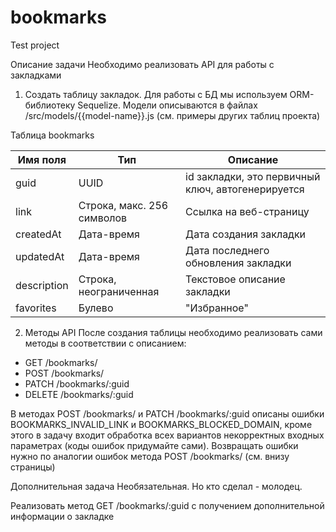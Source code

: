 # bookmarks
Test project

Описание задачи
Необходимо реализовать API для работы с закладками

1. Создать таблицу закладок.
Для работы с БД мы используем ORM-библиотеку Sequelize. Модели описываются в файлах /src/models/{{model-name}}.js (см. примеры других таблиц проекта)

Таблица bookmarks

|Имя поля|Тип|Описание|
|---|---|---|
|guid | UUID | id закладки, это первичный ключ, автогенерируется|
|link | Строка, макс. 256 символов | Ссылка на веб-страницу |
createdAt|	Дата-время|	Дата создания закладки|
updatedAt|	Дата-время|	Дата последнего обновления закладки|
description |	Строка, неограниченная|	Текстовое описание закладки|
favorites |	Булево |	"Избранное"|

2. Методы API
После создания таблицы необходимо реализовать сами методы в соответствии с описанием:

* GET /bookmarks/ 
* POST /bookmarks/
* PATCH /bookmarks/:guid
* DELETE /bookmarks/:guid

В методах POST /bookmarks/ и PATCH /bookmarks/:guid описаны ошибки BOOKMARKS_INVALID_LINK и BOOKMARKS_BLOCKED_DOMAIN, кроме этого в задачу входит обработка всех вариантов некорректных входных параметрах (коды ошибок придумайте сами). Возвращать ошибки нужно по аналогии ошибок метода POST /bookmarks/ (см. внизу страницы)

Дополнительная задача
Необязательная. Но кто сделал - молодец.

Реализовать метод GET /bookmarks/:guid с получением дополнительной информации о закладке
